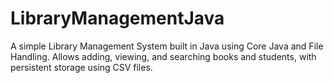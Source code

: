 # LibraryManagementJava
A simple Library Management System built in Java using Core Java and File Handling. Allows adding, viewing, and searching books and students, with persistent storage using CSV files.
